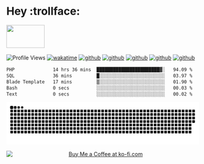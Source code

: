# Hey :trollface:
<a href="#">
    <img src="https://media1.giphy.com/media/L0C3eo0XgklO7iqXRC/source.gif" width="100" height="60"/>
</a>

![Profile Views](https://visitor-badge.glitch.me/badge?page_id=saedyousef.saedyousef&left_color=grey&right_color=blue&left_text=👀+Profile+Views)
[![wakatime](https://wakatime.com/badge/user/03bf07e2-4c78-4826-8603-8922f0241061.svg)](https://wakatime.com/@03bf07e2-4c78-4826-8603-8922f0241061)
[![github](https://img.shields.io/github/followers/saedyousef?logo=github&style=plastic)](https://github.com/saedyousef?tab=followers)
[![github](https://github.com/saedyousef/saedyousef/actions/workflows/snake.yml/badge.svg)](https://github.com/saedyousef/saedyousef)
[![github](https://github.com/saedyousef/saedyousef/actions/workflows/waka.yml/badge.svg)](https://github.com/saedyousef/saedyousef)
[![github](https://img.shields.io/badge/%F0%9F%87%B5%F0%9F%87%B8%20%23StandWithPalestine-blue.svg)](https://github.com/saedyousef/saedyousef)
[![github](https://img.shields.io/badge/%F0%9F%87%B5%F0%9F%87%B8%20%23FreePalestine-blue.svg)](https://github.com/saedyousef/saedyousef)


<!-- <img src="https://github-readme-stats.vercel.app/api?username=saedyousef&show_icons=true&count_private=true" width="100%" /> --> 

<!--START_SECTION:waka-->

```text
PHP              14 hrs 36 mins  ███████████████████████▓░   94.09 %
SQL              36 mins         █░░░░░░░░░░░░░░░░░░░░░░░░   03.97 %
Blade Template   17 mins         ▒░░░░░░░░░░░░░░░░░░░░░░░░   01.90 %
Bash             0 secs          ░░░░░░░░░░░░░░░░░░░░░░░░░   00.03 %
Text             0 secs          ░░░░░░░░░░░░░░░░░░░░░░░░░   00.02 %
```

<!--END_SECTION:waka-->
    
![github contribution grid snake animation](https://raw.githubusercontent.com/saedyousef/saedyousef/output/github-contribution-grid-snake.svg)

<div align="center">
<a href='https://ko-fi.com/X8X4DZ9YG' target='_blank'><img height='36' style='display:flex;border:0px;height:36px;margin:auto;left:50%' src='https://cdn.ko-fi.com/cdn/kofi2.png?v=3' border='0' alt='Buy Me a Coffee at ko-fi.com' /></a>
</div>
